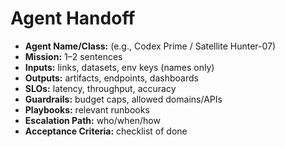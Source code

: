# Agent Handoff
- **Agent Name/Class:** (e.g., Codex Prime / Satellite Hunter-07)
- **Mission:** 1–2 sentences
- **Inputs:** links, datasets, env keys (names only)
- **Outputs:** artifacts, endpoints, dashboards
- **SLOs:** latency, throughput, accuracy
- **Guardrails:** budget caps, allowed domains/APIs
- **Playbooks:** relevant runbooks
- **Escalation Path:** who/when/how
- **Acceptance Criteria:** checklist of done
